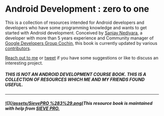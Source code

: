 # Android Development : zero to one

This is a collection of resources intended for Android developers and developers who have some programming knowledge and wants to get started with Android development. Conceived by [Sanjay Nediyara](http://www.sanjaynediyara.com), a developer with more than 5 years experience and Community manager of [Google Developers Group Cochin](https://developers.google.com/groups/chapter/106046004645175854179/), this book is currently updated by various [contributors](http://cod3boy.gitbooks.io/android/content/contributors.html).

[Reach out to me](/mailto:sanjaynediyara@gmail.com) or [tweet](https://twitter.com/cod3boy) if you have some suggestions or like to discuss an interesting project.

##### THIS IS NOT AN ANDROID DEVELOPMENT COURSE BOOK. THIS IS A COLLECTION OF RESOURCES WHICH ME AND MY FRIENDS FOUND USEFUL.

---

##### [![](/assets/SievePRO %283%29.png)](http://bit.ly/SievePRO)This resource book is maintained with help from [SIEVE PRO.](http://bit.ly/SievePRO)




